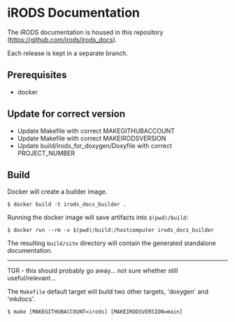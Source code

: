 iRODS Documentation
===================

The iRODS documentation is housed in this repository (https://github.com/irods/irods_docs).

Each release is kept in a separate branch.

Prerequisites
-------------

- docker

Update for correct version
--------------------------

- Update Makefile with correct MAKEGITHUBACCOUNT
- Update Makefile with correct MAKEIRODSVERSION
- Update build/irods_for_doxygen/Doxyfile with correct PROJECT_NUMBER

Build
-----

Docker will create a builder image.

```
$ docker build -t irods_docs_builder .
```

Running the docker image will save artifacts into `$(pwd)/build`:

```
$ docker run --rm -v $(pwd)/build:/hostcomputer irods_docs_builder

```

The resulting `build/site` directory will contain the generated standalone documentation.


----

TGR - this should probably go away...  not sure whether still useful/relevant...

The `Makefile` default target will build two other targets, 'doxygen' and 'mkdocs'.

```
$ make [MAKEGITHUBACCOUNT=irods] [MAKEIRODSVERSION=main]
```

